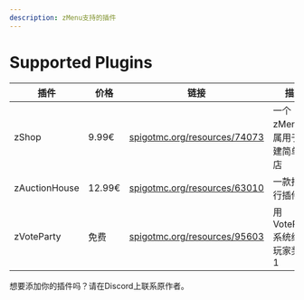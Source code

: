 ```yaml
---
description: zMenu支持的插件
---
```


# Supported Plugins

<table data-full-width="true"><thead><tr><th width="170">插件</th><th width="87">价格</th><th width="321">链接</th><th>描述</th></tr></thead><tbody><tr><td>zShop</td><td>9.99€</td><td><a href="https://www.spigotmc.org/resources/74073/">spigotmc.org/resources/74073</a></td><td>一个zMenu附属用于创建简单商店</td></tr><tr><td>zAuctionHouse</td><td>12.99€</td><td><a href="https://www.spigotmc.org/resources/63010">spigotmc.org/resources/63010</a></td><td>一款拍卖行插件</td></tr><tr><td>zVoteParty</td><td>免费</td><td><a href="https://www.spigotmc.org/resources/95603">spigotmc.org/resources/95603</a></td><td>用VoteParty系统给予玩家奖励1</td></tr></tbody></table>

想要添加你的插件吗？请在Discord上联系原作者。
